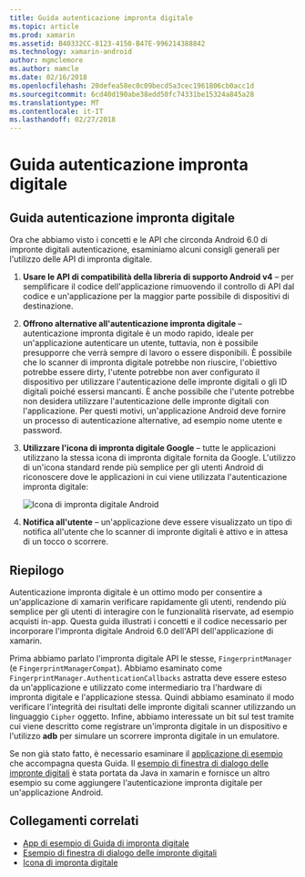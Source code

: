 ```yaml
---
title: Guida autenticazione impronta digitale
ms.topic: article
ms.prod: xamarin
ms.assetid: B40332CC-8123-4150-B47E-996214388842
ms.technology: xamarin-android
author: mgmclemore
ms.author: mamcle
ms.date: 02/16/2018
ms.openlocfilehash: 20defea58ec0c09becd5a3cec1961806cb0acc1d
ms.sourcegitcommit: 6cd40d190abe38edd50fc74331be15324a845a28
ms.translationtype: MT
ms.contentlocale: it-IT
ms.lasthandoff: 02/27/2018
---
```

# <a name="fingerprint-authentication-guidance"></a>Guida autenticazione impronta digitale

## <a name="fingerprint-authentication-guidance"></a>Guida autenticazione impronta digitale

Ora che abbiamo visto i concetti e le API che circonda Android 6.0 di impronte digitali autenticazione, esaminiamo alcuni consigli generali per l'utilizzo delle API di impronta digitale.

1. **Usare le API di compatibilità della libreria di supporto Android v4** &ndash; per semplificare il codice dell'applicazione rimuovendo il controllo di API dal codice e un'applicazione per la maggior parte possibile di dispositivi di destinazione.
2. **Offrono alternative all'autenticazione impronta digitale** &ndash; autenticazione impronta digitale è un modo rapido, ideale per un'applicazione autenticare un utente, tuttavia, non è possibile presupporre che verrà sempre di lavoro o essere disponibili. È possibile che lo scanner di impronta digitale potrebbe non riuscire, l'obiettivo potrebbe essere dirty, l'utente potrebbe non aver configurato il dispositivo per utilizzare l'autenticazione delle impronte digitali o gli ID digitali poiché essersi mancanti. È anche possibile che l'utente potrebbe non desidera utilizzare l'autenticazione delle impronte digitali con l'applicazione. Per questi motivi, un'applicazione Android deve fornire un processo di autenticazione alternative, ad esempio nome utente e password.
3. **Utilizzare l'icona di impronta digitale Google** &ndash; tutte le applicazioni utilizzano la stessa icona di impronta digitale fornita da Google. L'utilizzo di un'icona standard rende più semplice per gli utenti Android di riconoscere dove le applicazioni in cui viene utilizzata l'autenticazione impronta digitale: 
    
    ![Icona di impronta digitale Android](summary-images/ic-fp-40px.png)
    
4. **Notifica all'utente** &ndash; un'applicazione deve essere visualizzato un tipo di notifica all'utente che lo scanner di impronte digitali è attivo e in attesa di un tocco o scorrere. 

## <a name="summary"></a>Riepilogo

Autenticazione impronta digitale è un ottimo modo per consentire a un'applicazione di xamarin verificare rapidamente gli utenti, rendendo più semplice per gli utenti di interagire con le funzionalità riservate, ad esempio acquisti in-app. Questa guida illustrati i concetti e il codice necessario per incorporare l'impronta digitale Android 6.0 dell'API dell'applicazione di xamarin.

Prima abbiamo parlato l'impronta digitale API le stesse, `FingerprintManager` (e `FingerprintManagerCompat`). Abbiamo esaminato come `FingerprintManager.AuthenticationCallbacks` astratta deve essere esteso da un'applicazione e utilizzato come intermediario tra l'hardware di impronta digitale e l'applicazione stessa. Quindi abbiamo esaminato il modo verificare l'integrità dei risultati delle impronte digitali scanner utilizzando un linguaggio `Cipher` oggetto. Infine, abbiamo interessate un bit sul test tramite cui viene descritto come registrare un'impronta digitale in un dispositivo e l'utilizzo **adb** per simulare un scorrere impronta digitale in un emulatore. 

Se non già stato fatto, è necessario esaminare il [applicazione di esempio](https://github.com/xamarin/monodroid-samples/tree/master/FingerprintGuide) che accompagna questa Guida. Il [esempio di finestra di dialogo delle impronte digitali](https://developer.xamarin.com/samples/monodroid/android-m/FingerprintDialog/) è stata portata da Java in xamarin e fornisce un altro esempio su come aggiungere l'autenticazione impronta digitale per un'applicazione Android.



## <a name="related-links"></a>Collegamenti correlati

- [App di esempio di Guida di impronta digitale](https://github.com/xamarin/monodroid-samples/tree/master/FingerprintGuide)
- [Esempio di finestra di dialogo delle impronte digitali](https://developer.xamarin.com/samples/monodroid/android-m/FingerprintDialog/)
- [Icona di impronta digitale](https://developer.android.comhttps://developer.xamarin.com/samples/FingerprintDialog/res/drawable-hdpi/ic_fp_40px.html)
